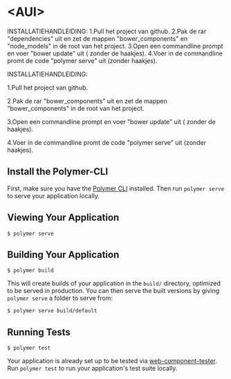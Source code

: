 # \<AUI\>
INSTALLATIEHANDLEIDING:
1.Pull het project van github.
2.Pak de rar "dependencies" uit en zet de mappen "bower_components" en "node_models" in de root van het project.
3.Open een commandline prompt en voer "bower update" uit ( zonder de haakjes).
4.Voer in de commandline promt de code "polymer serve" uit (zonder haakjes).

INSTALLATIEHANDLEIDING:

1.Pull het project van github.

2.Pak de rar "bower_components" uit en zet de mappen "bower_components" in de root van het project.

3.Open een commandline prompt en voer "bower update" uit ( zonder de haakjes).

4.Voer in de commandline promt de code "polymer serve" uit (zonder haakjes).


## Install the Polymer-CLI

First, make sure you have the [Polymer CLI](https://www.npmjs.com/package/polymer-cli) installed. Then run `polymer serve` to serve your application locally.

## Viewing Your Application

```
$ polymer serve
```

## Building Your Application

```
$ polymer build
```

This will create builds of your application in the `build/` directory, optimized to be served in production. You can then serve the built versions by giving `polymer serve` a folder to serve from:

```
$ polymer serve build/default
```

## Running Tests

```
$ polymer test
```

Your application is already set up to be tested via [web-component-tester](https://github.com/Polymer/web-component-tester). Run `polymer test` to run your application's test suite locally.
